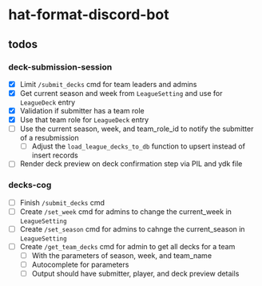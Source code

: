 # hat-format-discord-bot

## todos

### deck-submission-session

- [x] Limit `/submit_decks` cmd for team leaders and admins
- [x] Get current season and week from `LeagueSetting` and use for `LeagueDeck` entry
- [x] Validation if submitter has a team role
- [x] Use that team role for `LeagueDeck` entry
- [ ] Use the current season, week, and team_role_id to notify the submitter of a resubmission
  - [ ] Adjust the `load_league_decks_to_db` function to upsert instead of insert records
- [ ] Render deck preview on deck confirmation step via PIL and ydk file

### decks-cog

- [ ] Finish `/submit_decks` cmd
- [ ] Create `/set_week` cmd for admins to change the current_week in `LeagueSetting`
- [ ] Create `/set_season` cmd for admins to cahnge the current_season in `LeagueSetting`
- [ ] Create `/get_team_decks` cmd for admin to get all decks for a team
  - [ ] With the parameters of season, week, and team_name
  - [ ] Autocomplete for parameters
  - [ ] Output should have submitter, player, and deck preview details
